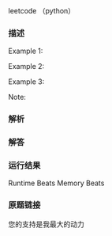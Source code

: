 leetcode  （python）




### 描述





Example 1:



	
Example 2:




Example 3:





Note:




### 解析



### 解答



### 运行结果

Runtime Beats 
Memory Beats 

### 原题链接




您的支持是我最大的动力
